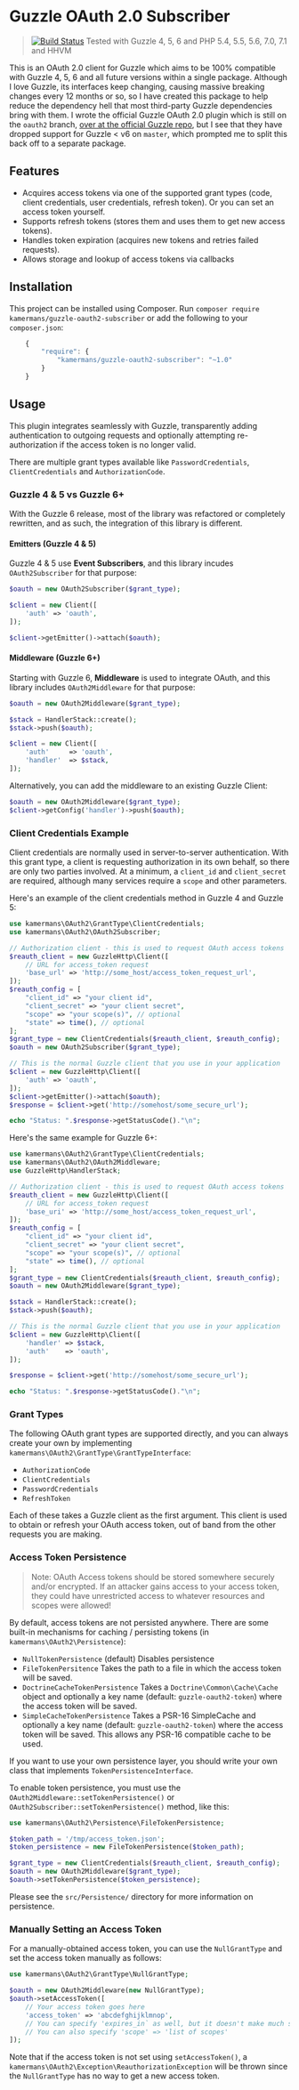 # Guzzle OAuth 2.0 Subscriber

> [![Build Status](https://travis-ci.org/kamermans/guzzle-oauth2-subscriber.svg?branch=master)](https://travis-ci.org/kamermans/guzzle-oauth2-subscriber)
> Tested with Guzzle 4, 5, 6 and PHP 5.4, 5.5, 5.6, 7.0, 7.1 and HHVM

This is an OAuth 2.0 client for Guzzle which aims to be 100% compatible with Guzzle 4, 5, 6 and all future versions within a single package.
Although I love Guzzle, its interfaces keep changing, causing massive breaking changes every 12 months or so, so I have created this package
to help reduce the dependency hell that most third-party Guzzle dependencies bring with them.  I wrote the official Guzzle OAuth 2.0 plugin
which is still on the `oauth2` branch, [over at the official Guzzle repo](https://github.com/guzzle/oauth-subscriber/tree/oauth2), but I
see that they have dropped support for Guzzle < v6 on `master`, which prompted me to split this back off to a separate package.

## Features

- Acquires access tokens via one of the supported grant types (code, client credentials,
  user credentials, refresh token). Or you can set an access token yourself.
- Supports refresh tokens (stores them and uses them to get new access tokens).
- Handles token expiration (acquires new tokens and retries failed requests).
- Allows storage and lookup of access tokens via callbacks


## Installation

This project can be installed using Composer. Run `composer require kamermans/guzzle-oauth2-subscriber` or add the following to your `composer.json`:

```javascript
    {
        "require": {
            "kamermans/guzzle-oauth2-subscriber": "~1.0"
        }
    }
```

## Usage

This plugin integrates seamlessly with Guzzle, transparently adding authentication to outgoing requests and optionally attempting re-authorization if the access token is no longer valid.

There are multiple grant types available like `PasswordCredentials`, `ClientCredentials` and `AuthorizationCode`.

### Guzzle 4 & 5 vs Guzzle 6+
With the Guzzle 6 release, most of the library was refactored or completely rewritten, and as such, the integration of this library is different.

#### Emitters (Guzzle 4 & 5)
Guzzle 4 & 5 use **Event Subscribers**, and this library incudes `OAuth2Subscriber` for that purpose:

```php
$oauth = new OAuth2Subscriber($grant_type);

$client = new Client([
    'auth' => 'oauth',
]);

$client->getEmitter()->attach($oauth);
```

#### Middleware (Guzzle 6+)
Starting with Guzzle 6, **Middleware** is used to integrate OAuth, and this library includes `OAuth2Middleware` for that purpose:

```php
$oauth = new OAuth2Middleware($grant_type);

$stack = HandlerStack::create();
$stack->push($oauth);

$client = new Client([
    'auth'     => 'oauth',
    'handler'  => $stack,
]);
```

Alternatively, you can add the middleware to an existing Guzzle Client:

```php
$oauth = new OAuth2Middleware($grant_type);
$client->getConfig('handler')->push($oauth);
```


### Client Credentials Example
Client credentials are normally used in server-to-server authentication.  With this grant type, a client is requesting authorization in its own behalf, so there are only two parties involved.  At a minimum, a `client_id` and `client_secret` are required, although many services require a `scope` and other parameters.

Here's an example of the client credentials method in Guzzle 4 and Guzzle 5:

```php
use kamermans\OAuth2\GrantType\ClientCredentials;
use kamermans\OAuth2\OAuth2Subscriber;

// Authorization client - this is used to request OAuth access tokens
$reauth_client = new GuzzleHttp\Client([
    // URL for access_token request
    'base_url' => 'http://some_host/access_token_request_url',
]);
$reauth_config = [
    "client_id" => "your client id",
    "client_secret" => "your client secret",
    "scope" => "your scope(s)", // optional
    "state" => time(), // optional
];
$grant_type = new ClientCredentials($reauth_client, $reauth_config);
$oauth = new OAuth2Subscriber($grant_type);

// This is the normal Guzzle client that you use in your application
$client = new GuzzleHttp\Client([
    'auth' => 'oauth',
]);
$client->getEmitter()->attach($oauth);
$response = $client->get('http://somehost/some_secure_url');

echo "Status: ".$response->getStatusCode()."\n";
```

Here's the same example for Guzzle 6+:

```php
use kamermans\OAuth2\GrantType\ClientCredentials;
use kamermans\OAuth2\OAuth2Middleware;
use GuzzleHttp\HandlerStack;

// Authorization client - this is used to request OAuth access tokens
$reauth_client = new GuzzleHttp\Client([
    // URL for access_token request
    'base_uri' => 'http://some_host/access_token_request_url',
]);
$reauth_config = [
    "client_id" => "your client id",
    "client_secret" => "your client secret",
    "scope" => "your scope(s)", // optional
    "state" => time(), // optional
];
$grant_type = new ClientCredentials($reauth_client, $reauth_config);
$oauth = new OAuth2Middleware($grant_type);

$stack = HandlerStack::create();
$stack->push($oauth);

// This is the normal Guzzle client that you use in your application
$client = new GuzzleHttp\Client([
    'handler' => $stack,
    'auth'    => 'oauth',
]);

$response = $client->get('http://somehost/some_secure_url');

echo "Status: ".$response->getStatusCode()."\n";
```

### Grant Types
The following OAuth grant types are supported directly, and you can always create your own by implementing `kamermans\OAuth2\GrantType\GrantTypeInterface`:
 - `AuthorizationCode`
 - `ClientCredentials`
 - `PasswordCredentials`
 - `RefreshToken`

Each of these takes a Guzzle client as the first argument.  This client is used to obtain or refresh your OAuth access token, out of band from the other requests you are making.


### Access Token Persistence
> Note: OAuth Access tokens should be stored somewhere securely and/or encrypted.  If an attacker gains access to your access token, they could have unrestricted access to whatever resources and scopes were allowed!

By default, access tokens are not persisted anywhere.  There are some built-in mechanisms for caching / persisting tokens (in `kamermans\OAuth2\Persistence`):
  - `NullTokenPersistence` (default) Disables persistence
  - `FileTokenPersitence` Takes the path to a file in which the access token will be saved.
  - `DoctrineCacheTokenPersistence` Takes a `Doctrine\Common\Cache\Cache` object and optionally a key name (default: `guzzle-oauth2-token`) where the access token will be saved.
  - `SimpleCacheTokenPersistence` Takes a PSR-16 SimpleCache and optionally a key name (default: `guzzle-oauth2-token`) where the access token will be saved. This allows any PSR-16 compatible cache to be used.

If you want to use your own persistence layer, you should write your own class that implements `TokenPersistenceInterface`.

To enable token persistence, you must use the `OAuth2Middleware::setTokenPersistence()` or `OAuth2Subscriber::setTokenPersistence()` method, like this:

```php
use kamermans\OAuth2\Persistence\FileTokenPersistence;

$token_path = '/tmp/access_token.json';
$token_persistence = new FileTokenPersistence($token_path);

$grant_type = new ClientCredentials($reauth_client, $reauth_config);
$oauth = new OAuth2Middleware($grant_type);
$oauth->setTokenPersistence($token_persistence);
```

Please see the `src/Persistence/` directory for more information on persistence.

### Manually Setting an Access Token
For a manually-obtained access token, you can use the `NullGrantType` and set the access token manually as follows:

```php
use kamermans\OAuth2\GrantType\NullGrantType;

$oauth = new OAuth2Middleware(new NullGrantType);	
$oauth->setAccessToken([
	// Your access token goes here
    'access_token' => 'abcdefghijklmnop',
	// You can specify 'expires_in` as well, but it doesn't make much sense in this scenario
	// You can also specify 'scope' => 'list of scopes'
]);
```

Note that if the access token is not set using `setAccessToken()`, a `kamermans\OAuth2\Exception\ReauthorizationException` will be thrown since the `NullGrantType` has no way to get a new access token.
